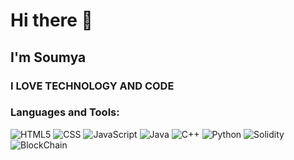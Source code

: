 # Hi there 👋

## I'm Soumya

### I LOVE TECHNOLOGY AND CODE
<!--
- 🔭 I’m currently working on [Your Project]
- 🌱 I’m currently learning [Technology or Language]
- 👯 I’m looking to collaborate on [Type of Projects]
- 🤔 I’m looking for help with [Your Needs]
- 💬 Ask me about [Topics or Technologies]
- 📫 How to reach me: [Contact Information]
- 😄 Pronouns: [Your Pronouns]
- ⚡ Fun fact: [Interesting Fact] -->

### Languages and Tools:

![HTML5](https://img.shields.io/badge/-HTML5-E34F26?style=flat-square&logoColor=white%29)
![CSS](https://img.shields.io/badge/-CSS3-1572B6?style=flat-square&logo=css3%29)
![JavaScript](https://img.shields.io/badge/-JavaScript-brown?style=flat-square&logo=javascript%29)
![Java](https://img.shields.io/badge/-Java-darkgreen?style=flat-square&logoColor=white)
![C++](https://img.shields.io/badge/-CSS3-1572B6?style=flat-square&logo=css3%29)
![Python](https://img.shields.io/badge/-CSS3-1572B6?style=flat-square&logo=css3%29)
![Solidity](https://img.shields.io/badge/-Solidity-darkblue?style=flat-square&logoColor=white%29)
![BlockChain](https://img.shields.io/badge/-BlockChain-purple?style=flat-square&logoColor=white%29)



